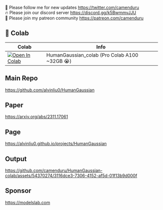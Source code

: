 🐣 Please follow me for new updates https://twitter.com/camenduru <br />
🔥 Please join our discord server https://discord.gg/k5BwmmvJJU <br />
🥳 Please join my patreon community https://patreon.com/camenduru <br />

## 🦒 Colab

| Colab | Info
| --- | --- |
[![Open In Colab](https://colab.research.google.com/assets/colab-badge.svg)](https://colab.research.google.com/github/camenduru/HumanGaussian-colab/blob/main/HumanGaussian_colab.ipynb) | HumanGaussian_colab (Pro Colab A100 ~32GB 😭)

## Main Repo
https://github.com/alvinliu0/HumanGaussian

## Paper
https://arxiv.org/abs/2311.17061

## Page
https://alvinliu0.github.io/projects/HumanGaussian

## Output

https://github.com/camenduru/HumanGaussian-colab/assets/54370274/3116dce3-7306-4152-af5d-01f13b9d000f

## Sponsor
https://modelslab.com
